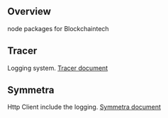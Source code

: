 ## Overview

node packages for Blockchaintech

## Tracer

Logging system.
[Tracer document](packages/tracer/README.md)

## Symmetra

Http Client include the logging.
[Symmetra document](packages/symmetra/README.md)